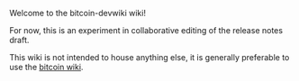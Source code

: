 Welcome to the bitcoin-devwiki wiki!

For now, this is an experiment in collaborative editing of the release notes draft.

This wiki is not intended to house anything else, it is generally preferable to use the [bitcoin wiki](https://en.bitcoin.it/wiki/).